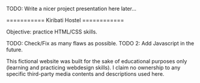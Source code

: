 TODO: Write a nicer project presentation here later...




=========== Kiribati Hostel ============

Objective: practice HTML/CSS skills.

TODO: Check/Fix as many flaws as possible.
TODO 2: Add Javascript in the future.

This fictional website was built for the sake of educational purposes only (learning and practicing webdesign skills). I claim no ownership to any specific third-party media contents and descriptions used here.